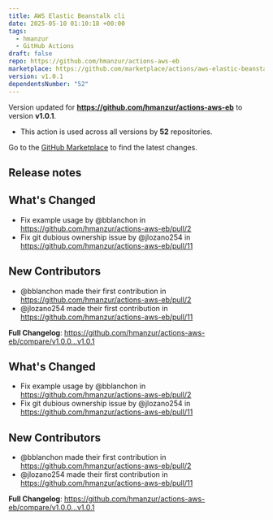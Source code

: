 ```yaml
---
title: AWS Elastic Beanstalk cli
date: 2025-05-10 01:10:18 +00:00
tags:
  - hmanzur
  - GitHub Actions
draft: false
repo: https://github.com/hmanzur/actions-aws-eb
marketplace: https://github.com/marketplace/actions/aws-elastic-beanstalk-cli
version: v1.0.1
dependentsNumber: "52"
---
```



Version updated for **https://github.com/hmanzur/actions-aws-eb** to version **v1.0.1**.
- This action is used across all versions by **52** repositories.

Go to the [GitHub Marketplace](https://github.com/marketplace/actions/aws-elastic-beanstalk-cli) to find the latest changes.

## Release notes

## What's Changed
* Fix example usage by @bblanchon in https://github.com/hmanzur/actions-aws-eb/pull/2
* Fix git dubious ownership issue by @jlozano254 in https://github.com/hmanzur/actions-aws-eb/pull/11

## New Contributors
* @bblanchon made their first contribution in https://github.com/hmanzur/actions-aws-eb/pull/2
* @jlozano254 made their first contribution in https://github.com/hmanzur/actions-aws-eb/pull/11

**Full Changelog**: https://github.com/hmanzur/actions-aws-eb/compare/v1.0.0...v1.0.1

## What's Changed
* Fix example usage by @bblanchon in https://github.com/hmanzur/actions-aws-eb/pull/2
* Fix git dubious ownership issue by @jlozano254 in https://github.com/hmanzur/actions-aws-eb/pull/11

## New Contributors
* @bblanchon made their first contribution in https://github.com/hmanzur/actions-aws-eb/pull/2
* @jlozano254 made their first contribution in https://github.com/hmanzur/actions-aws-eb/pull/11

**Full Changelog**: https://github.com/hmanzur/actions-aws-eb/compare/v1.0.0...v1.0.1
